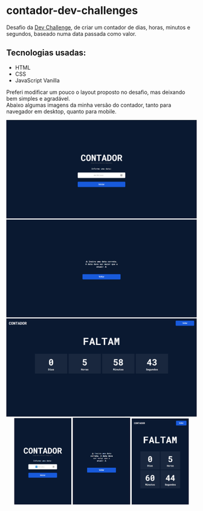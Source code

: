# contador-dev-challenges
 Desafio da [Dev Challenge](https://github.com/devchallenge-io), de criar um contador de dias, horas, minutos e segundos, baseado numa data passada como valor.

## Tecnologias usadas:
 - HTML
 - CSS
 - JavaScript Vanilla

Preferi modificar um pouco o layout proposto no desafio, mas deixando bem simples e agradável. <br/>
Abaixo algumas imagens da minha versão do contador, tanto para navegador em desktop, quanto para mobile.

<div style='text-align:center'> 
 <img src='design/desktop1.png' />
 <img src='design/desktop2.png'  />
 <img src='design/desktop3.png'  />
</div>
<div width=100% align='center' > 
 <img src='design/mobile1.png' width=30%/>
 <img src='design/mobile2.png' width=30% />
 <img src='design/mobile3.png' width=30% />
</div>
